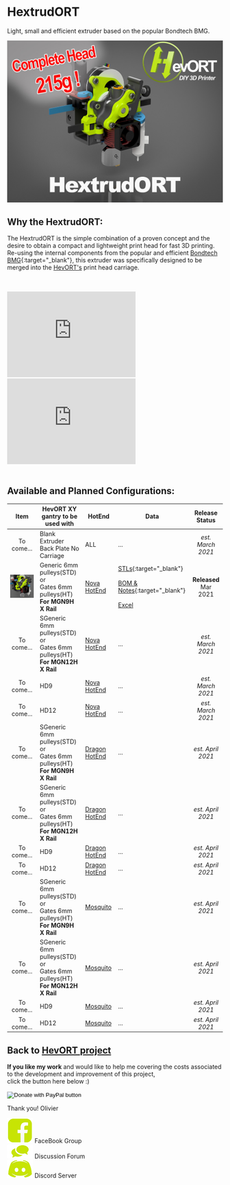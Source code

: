 # HextrudORT
Light, small and efficient extruder based on the popular Bondtech BMG.

![Header](/images/HextrudORT_Cover215g.jpg)


## Why the HextrudORT:
The HextrudORT is the simple combination of a proven concept and the desire to obtain a compact and lightweight print head for fast 3D printing.  
Re-using the internal components from the popular and efficient [Bondtech BMG](https://www.bondtech.se/en/product/bmg-extruder/){:target="_blank"}, this extruder was specifically designed to be merged into the [HevORT's](www.hevort.com) print head carriage.

<br>
<br>
<iframe width="300" height="200" src="https://www.youtube.com/embed/5HKC9tRqtTw" frameborder="0" allow="accelerometer; autoplay; clipboard-write; encrypted-media; gyroscope; picture-in-picture" allowfullscreen></iframe>  <iframe width="300" height="200" src="https://www.youtube.com/embed/Y5IA_bEpdKk" frameborder="0" allow="accelerometer; autoplay; clipboard-write; encrypted-media; gyroscope; picture-in-picture" allowfullscreen></iframe>

<br>
<br>

## Available and Planned Configurations:

Item|HevORT XY gantry to be used with|HotEnd|Data|Release Status
:--:|--------------------------------|------|----|:------------:
To come...|Blank Extruder Back Plate No Carriage|ALL|...|*est. March 2021*
![Nova_STD_HT](/images/HextrudORT_STD_HT_NOVA_thumb.jpg)|Generic 6mm pulleys(STD)<br> or <br> Gates 6mm pulleys(HT)<br>**For MGN9H X Rail**|[Nova HotEnd](https://3dpassion.com/nova)|[STLs](https://www.thingiverse.com/thing:4786341){:target="_blank"} <br> <br> [BOM & Notes](/files/STDHT_MGN9_NOVA/BOM/BOM_HextrudORT_NOVA_XCarriageMGN9.htm){:target="_blank"} <br> <br> [Excel](/files/STDHT_MGN9_NOVA/BOM/BOM_HextrudORT_NOVA_XCarriageMGN9.xlsx) |**Released** <br> Mar 2021
To come...|SGeneric 6mm pulleys(STD)<br> or <br> Gates 6mm pulleys(HT)<br>**For MGN12H X Rail**|[Nova HotEnd](https://3dpassion.com/nova)|...|*est. March 2021*
To come...|HD9|[Nova HotEnd](https://3dpassion.com/nova)|...|*est. March 2021*
To come...|HD12|[Nova HotEnd](https://3dpassion.com/nova)|...|*est. March 2021*
To come...|SGeneric 6mm pulleys(STD)<br> or <br> Gates 6mm pulleys(HT)<br>**For MGN9H X Rail**|[Dragon HotEnd](https://www.aliexpress.com/item/4000404170721.html?spm=a2g0o.productlist.0.0.11a2660aAu7BSe&algo_pvid=ee81e7b9-0781-4284-8702-710f8f93c357&algo_expid=ee81e7b9-0781-4284-8702-710f8f93c357-0&btsid=0bb0623016151023316034091e9361&ws_ab_test=searchweb0_0,searchweb201602_,searchweb201603_)|...|*est. April 2021*
To come...|SGeneric 6mm pulleys(STD)<br> or <br> Gates 6mm pulleys(HT)<br>**For MGN12H X Rail**|[Dragon HotEnd](https://www.aliexpress.com/item/4000404170721.html?spm=a2g0o.productlist.0.0.11a2660aAu7BSe&algo_pvid=ee81e7b9-0781-4284-8702-710f8f93c357&algo_expid=ee81e7b9-0781-4284-8702-710f8f93c357-0&btsid=0bb0623016151023316034091e9361&ws_ab_test=searchweb0_0,searchweb201602_,searchweb201603_)|...|*est. April 2021*
To come...|HD9|[Dragon HotEnd](https://www.aliexpress.com/item/4000404170721.html?spm=a2g0o.productlist.0.0.11a2660aAu7BSe&algo_pvid=ee81e7b9-0781-4284-8702-710f8f93c357&algo_expid=ee81e7b9-0781-4284-8702-710f8f93c357-0&btsid=0bb0623016151023316034091e9361&ws_ab_test=searchweb0_0,searchweb201602_,searchweb201603_)|...|*est. April 2021*
To come...|HD12|[Dragon HotEnd](https://www.aliexpress.com/item/4000404170721.html?spm=a2g0o.productlist.0.0.11a2660aAu7BSe&algo_pvid=ee81e7b9-0781-4284-8702-710f8f93c357&algo_expid=ee81e7b9-0781-4284-8702-710f8f93c357-0&btsid=0bb0623016151023316034091e9361&ws_ab_test=searchweb0_0,searchweb201602_,searchweb201603_)|...|*est. April 2021*
To come...|SGeneric 6mm pulleys(STD)<br> or <br> Gates 6mm pulleys(HT)<br>**For MGN9H X Rail**|[Mosquito](https://www.sliceengineering.com/collections/mosquito-the-professional-hotend)|...|*est. April 2021*
To come...|SGeneric 6mm pulleys(STD)<br> or <br> Gates 6mm pulleys(HT)<br>**For MGN12H X Rail**|[Mosquito](https://www.sliceengineering.com/collections/mosquito-the-professional-hotend)|...|*est. April 2021*
To come...|HD9|[Mosquito](https://www.sliceengineering.com/collections/mosquito-the-professional-hotend)|...|*est. April 2021*
To come...|HD12|[Mosquito](https://www.sliceengineering.com/collections/mosquito-the-professional-hotend)|...|*est. April 2021*


## Back to [HevORT project](www.hevort.com)


**If you like my work** and would like to help me covering the costs associated to the development and improvement of this project, <br>
click the button here below :)

<form action="https://www.paypal.com/cgi-bin/webscr" method="post" target="_top">
<input type="hidden" name="cmd" value="_s-xclick" />
<input type="hidden" name="hosted_button_id" value="LYP98YKUSLXN2" />
<input type="image" src="https://www.paypalobjects.com/en_US/i/btn/btn_donateCC_LG.gif" border="0" name="submit" title="PayPal - The safer, easier way to pay online!" alt="Donate with PayPal button" />
<img alt="" border="0" src="https://www.paypal.com/en_CA/i/scr/pixel.gif" width="1" height="1" />
</form>

Thank you!
Olivier

[![FB](/images/Facebook-Icon_Hvt.png)](https://www.facebook.com/groups/hevort) FaceBook Group <br>
[![forum](/images/Forum-Icon_hvt.png)](https://forums.hevort.com/index.php)  Discussion Forum <br>
[![Discord](/images/discord_Icon_hvt.png)](https://discord.gg/WgZMrFSp) Discord Server <br>


